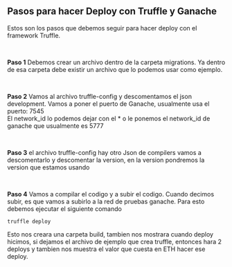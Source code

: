 ## **Pasos para hacer Deploy con Truffle y Ganache**
Estos son los pasos que debemos seguir para hacer deploy con el framework Truffle.  

</br>

**Paso 1**
Debemos crear un archivo dentro de la carpeta migrations. Ya dentro de esa carpeta debe existir un archivo que lo podemos usar como ejemplo. 

</br>

**Paso 2**
Vamos al archivo truffle-config y descomentamos el json development. Vamos a poner el puerto de Ganache, usualmente usa el puerto: 7545  
El network_id lo podemos dejar con el * o le ponemos el network_id de ganache que usualmente es 5777

</br>

**Paso 3**
el archivo truffle-config hay otro Json de compilers vamos a descomentarlo y descomentar la version, en la version pondremos la version que estamos usando

</br>

**Paso 4**
Vamos a compilar el codigo y a subir el codigo. Cuando decimos subir, es que vamos a subirlo a la red de pruebas ganache. Para esto debemos ejecutar el siguiente comando

```
truffle deploy
```
Esto nos creara una carpeta build, tambien nos mostrara cuando deploy hicimos, si dejamos el archivo de ejemplo que crea truffle, entonces hara 2 deploys y tambien nos muestra el valor que cuesta en ETH hacer ese deploy.